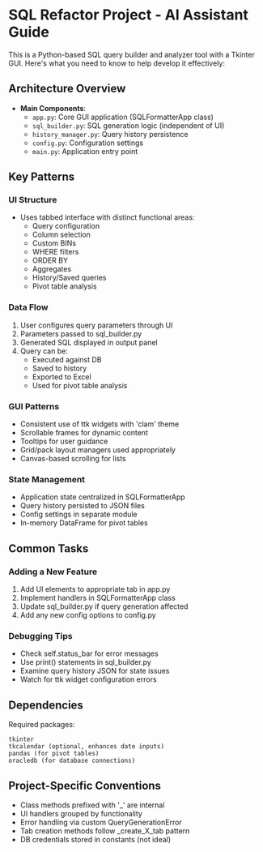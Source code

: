 # SQL Refactor Project - AI Assistant Guide

This is a Python-based SQL query builder and analyzer tool with a Tkinter GUI. Here's what you need to know to help develop it effectively:

## Architecture Overview

- **Main Components**:
  - `app.py`: Core GUI application (SQLFormatterApp class)
  - `sql_builder.py`: SQL generation logic (independent of UI)
  - `history_manager.py`: Query history persistence
  - `config.py`: Configuration settings
  - `main.py`: Application entry point

## Key Patterns

### UI Structure
- Uses tabbed interface with distinct functional areas:
  - Query configuration
  - Column selection
  - Custom BINs
  - WHERE filters
  - ORDER BY
  - Aggregates
  - History/Saved queries
  - Pivot table analysis

### Data Flow
1. User configures query parameters through UI
2. Parameters passed to sql_builder.py
3. Generated SQL displayed in output panel
4. Query can be:
   - Executed against DB
   - Saved to history
   - Exported to Excel
   - Used for pivot table analysis

### GUI Patterns
- Consistent use of ttk widgets with 'clam' theme
- Scrollable frames for dynamic content
- Tooltips for user guidance
- Grid/pack layout managers used appropriately
- Canvas-based scrolling for lists

### State Management
- Application state centralized in SQLFormatterApp
- Query history persisted to JSON files
- Config settings in separate module
- In-memory DataFrame for pivot tables

## Common Tasks

### Adding a New Feature
1. Add UI elements to appropriate tab in app.py
2. Implement handlers in SQLFormatterApp class
3. Update sql_builder.py if query generation affected
4. Add any new config options to config.py

### Debugging Tips
- Check self.status_bar for error messages
- Use print() statements in sql_builder.py
- Examine query history JSON for state issues
- Watch for ttk widget configuration errors

## Dependencies
Required packages:
```
tkinter
tkcalendar (optional, enhances date inputs)
pandas (for pivot tables)
oracledb (for database connections)
```

## Project-Specific Conventions
- Class methods prefixed with '_' are internal
- UI handlers grouped by functionality
- Error handling via custom QueryGenerationError
- Tab creation methods follow _create_X_tab pattern
- DB credentials stored in constants (not ideal)
